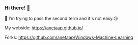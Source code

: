 ### Hi there! 🙌

🤞 I’m trying to pass the second term and it's not easy.😢

My webside: https://anetaap.github.io/

Forks: https://github.com/anetaap/Windows-Machine-Learning
